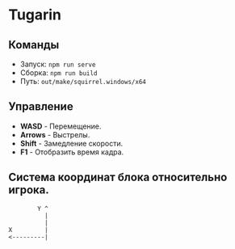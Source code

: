 # Tugarin

## Команды
* Запуск: `npm run serve`
* Сборка: `npm run build`
* Путь: `out/make/squirrel.windows/x64`

## Управление
* **WASD** - Перемещение.
* **Arrows** - Выстрелы.
* **Shift** - Замедление скорости.
* **F1** - Отобразить время кадра.

## Система координат блока относительно игрока.
```
        Y ^
          |
          |
X         |
<---------|
```
